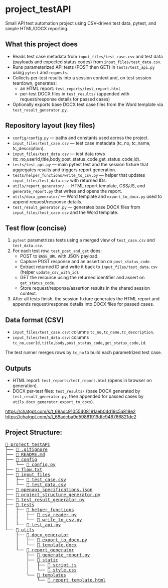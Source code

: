 # project_testAPI

Small API test automation project using CSV-driven test data, pytest, and simple HTML/DOCX reporting.

## What this project does

- Reads test case metadata from `input_files/test_case.csv` and test data (payloads and expected status codes) from `input_files/test_data.csv`.
- Runs parameterized API tests (POST then GET) in `tests/test_api.py` using `pytest` and `requests`.
- Collects per-test results into a session context and, on test session teardown, generates:
  - an HTML report: `test_reports/test_report.html`
  - per-test DOCX files in `test_results/` (appended with request/response details for passed cases)
- Optionally exports base DOCX test case files from the Word template via `test_result_generator.py`.

## Repository layout (key files)

- `config/config.py` — paths and constants used across the project.
- `input_files/test_case.csv` — test case metadata (tc_no, tc_name, tc_description).
- `input_files/test_data.csv` — test data rows (tc_no,userId,title,body,post_status_code,get_status_code,id).
- `tests/test_api.py` — main pytest test and the session fixture that aggregates results and triggers report generation.
- `tests/helper_functions/write_to_csv.py` — helper that updates `input_files/test_data.csv` with returned IDs.
- `utils/report_generator/` — HTML report template, CSS/JS, and `generate_report.py` that writes and opens the report.
- `utils/docx_generator/` — Word template and `export_to_docx.py` used to append request/response details.
- `test_result_generator.py` — generates base DOCX files from `input_files/test_case.csv` and the Word template.

## Test flow (concise)

1. `pytest` parametrizes tests using a merged view of `test_case.csv` and `test_data.csv`.
2. For each test row, `test_post_and_get` does:
   - POST to `BASE_URL` with JSON payload.
   - Capture POST response and an assertion on `post_status_code`.
   - Extract returned ID and write it back to `input_files/test_data.csv` (helper `update_csv_with_id`).
   - GET the resource using the returned identifier and assert on `get_status_code`.
   - Store request/response/assertion results in the shared session context.
3. After all tests finish, the session fixture generates the HTML report and appends request/response details into DOCX files for passed cases.

## Data format (CSV)

- `input_files/test_case.csv`: columns `tc_no,tc_name,tc_description`.
- `input_files/test_data.csv`: columns `tc_no,userId,title,body,post_status_code,get_status_code,id`.

The test runner merges rows by `tc_no` to build each parametrized test case.

## Outputs

- HTML report: `test_reports/test_report.html` (opens in browser on generation).
- DOCX per-test files: `test_results/` (base DOCX generated by `test_result_generator.py`, then appended for passed cases by `utils.docx_generator.export_to_docx`).


https://chatgpt.com/s/t_68adc91055408191aeb04d19c5a818e2
https://chatgpt.com/s/t_68adcba9d59881919dfc946766821de2

## Project Structure:
<pre>
<a href="./">📁 project_testAPI</a>
├── <a href="./.gitignore">📄 .gitignore</a>
├── <a href="./README.md">📄 README.md</a>
├── <a href="./config/">📁 config</a>
│   └── <a href="./config/config.py">📄 config.py</a>
├── <a href="./flow.txt">📄 flow.txt</a>
├── <a href="./input_files/">📁 input_files</a>
│   ├── <a href="./input_files/test_case.csv">📄 test_case.csv</a>
│   └── <a href="./input_files/test_data.csv">📄 test_data.csv</a>
├── <a href="./openapi_specifications.json">📄 openapi_specifications.json</a>
├── <a href="./project_structure_generator.py">📄 project_structure_generator.py</a>
├── <a href="./test_result_generator.py">📄 test_result_generator.py</a>
├── <a href="./tests/">📁 tests</a>
│   ├── <a href="./tests/helper_functions/">📁 helper_functions</a>
│   │   ├── <a href="./tests/helper_functions/csv_reader.py">📄 csv_reader.py</a>
│   │   └── <a href="./tests/helper_functions/write_to_csv.py">📄 write_to_csv.py</a>
│   └── <a href="./tests/test_api.py">📄 test_api.py</a>
└── <a href="./utils/">📁 utils</a>
    ├── <a href="./utils/docx_generator/">📁 docx_generator</a>
    │   ├── <a href="./utils/docx_generator/export_to_docx.py">📄 export_to_docx.py</a>
    │   └── <a href="./utils/docx_generator/template.docx">📄 template.docx</a>
    └── <a href="./utils/report_generator/">📁 report_generator</a>
        ├── <a href="./utils/report_generator/generate_report.py">📄 generate_report.py</a>
        ├── <a href="./utils/report_generator/static/">📁 static</a>
        │   ├── <a href="./utils/report_generator/static/script.js">📄 script.js</a>
        │   └── <a href="./utils/report_generator/static/style.css">📄 style.css</a>
        └── <a href="./utils/report_generator/templates/">📁 templates</a>
            └── <a href="./utils/report_generator/templates/report_template.html">📄 report_template.html</a>
</pre>